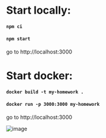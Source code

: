 # Start locally:

#### `npm ci`
#### `npm start`

go to http://localhost:3000


# Start docker:

#### `docker build -t my-homework .`
#### `docker run -p 3000:3000 my-homework`

go to http://localhost:3000


![image](https://user-images.githubusercontent.com/66561503/115093408-e08d6780-9f22-11eb-8b2c-deaf7781aaee.png)
